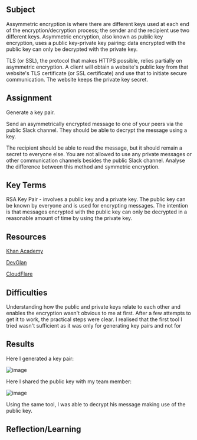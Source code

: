 ##  Subject
Assymmetric encryption is where there are different keys used at each end of the encryption/decryption process; the sender and the recipient use two different keys. Asymmetric encryption, also known as public key encryption, uses a public key-private key pairing: data encrypted with the public key can only be decrypted with the private key.

TLS (or SSL), the protocol that makes HTTPS possible, relies partially on asymmetric encryption. A client will obtain a website's public key from that website's TLS certificate (or SSL certificate) and use that to initiate secure communication. The website keeps the private key secret.

##  Assignment

Generate a key pair.

Send an asymmetrically encrypted message to one of your peers via the public Slack channel. They should be able to decrypt the message using a key. 

The recipient should be able to read the message, but it should remain a secret to everyone else. You are not allowed to use any private messages or other communication channels besides the public Slack channel. Analyse the difference between this method and symmetric encryption.

##  Key Terms

RSA Key Pair -  involves a public key and a private key. The public key can be known by everyone and is used for encrypting messages. The intention is that messages encrypted with the public key can only be decrypted in a reasonable amount of time by using the private key.

##  Resources

[Khan Academy](https://www.khanacademy.org/computing/computers-and-internet/xcae6f4a7ff015e7d:online-data-security/xcae6f4a7ff015e7d:data-encryption-techniques/a/public-key-encryption)


[DevGlan](https://www.devglan.com/online-tools/rsa-encryption-decryption)


[CloudFlare](https://www.cloudflare.com/en-gb/learning/ssl/what-is-asymmetric-encryption/)


##  Difficulties

Understanding how the public and private keys relate to each other and enables the encryption wasn't obvious to me at first.  After a few attempts to get it to work, the practical steps were clear.  I realised that the first tool I tried wasn't sufficient as it was only for generating key pairs and not for 

##  Results

Here I generated a key pair:


![image](https://github.com/techgrounds/cloud-assignments-E28MS/assets/151161141/87478ed9-4a35-4c4c-8f99-315e291e5243)



Here I shared the public key with my team member:

![image](https://github.com/techgrounds/cloud-assignments-E28MS/assets/151161141/48cc305c-d96b-4056-aed4-45cb251bdc6f)


Using the same tool, I was able to decrypt his message making use of the public key.


##  Reflection/Learning

